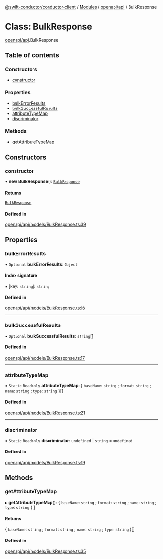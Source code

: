 [@swift-conductor/conductor-client](../README.md) / [Modules](../modules.md) / [openapi/api](../modules/openapi_api.md) / BulkResponse

# Class: BulkResponse

[openapi/api](../modules/openapi_api.md).BulkResponse

## Table of contents

### Constructors

- [constructor](openapi_api.BulkResponse.md#constructor)

### Properties

- [bulkErrorResults](openapi_api.BulkResponse.md#bulkerrorresults)
- [bulkSuccessfulResults](openapi_api.BulkResponse.md#bulksuccessfulresults)
- [attributeTypeMap](openapi_api.BulkResponse.md#attributetypemap)
- [discriminator](openapi_api.BulkResponse.md#discriminator)

### Methods

- [getAttributeTypeMap](openapi_api.BulkResponse.md#getattributetypemap)

## Constructors

### constructor

• **new BulkResponse**(): [`BulkResponse`](openapi_api.BulkResponse.md)

#### Returns

[`BulkResponse`](openapi_api.BulkResponse.md)

#### Defined in

[openapi/api/models/BulkResponse.ts:39](https://github.com/swift-conductor/conductor-client-typescript/blob/d61717b/openapi/api/models/BulkResponse.ts#L39)

## Properties

### bulkErrorResults

• `Optional` **bulkErrorResults**: `Object`

#### Index signature

▪ [key: `string`]: `string`

#### Defined in

[openapi/api/models/BulkResponse.ts:16](https://github.com/swift-conductor/conductor-client-typescript/blob/d61717b/openapi/api/models/BulkResponse.ts#L16)

___

### bulkSuccessfulResults

• `Optional` **bulkSuccessfulResults**: `string`[]

#### Defined in

[openapi/api/models/BulkResponse.ts:17](https://github.com/swift-conductor/conductor-client-typescript/blob/d61717b/openapi/api/models/BulkResponse.ts#L17)

___

### attributeTypeMap

▪ `Static` `Readonly` **attributeTypeMap**: \{ `baseName`: `string` ; `format`: `string` ; `name`: `string` ; `type`: `string`  }[]

#### Defined in

[openapi/api/models/BulkResponse.ts:21](https://github.com/swift-conductor/conductor-client-typescript/blob/d61717b/openapi/api/models/BulkResponse.ts#L21)

___

### discriminator

▪ `Static` `Readonly` **discriminator**: `undefined` \| `string` = `undefined`

#### Defined in

[openapi/api/models/BulkResponse.ts:19](https://github.com/swift-conductor/conductor-client-typescript/blob/d61717b/openapi/api/models/BulkResponse.ts#L19)

## Methods

### getAttributeTypeMap

▸ **getAttributeTypeMap**(): \{ `baseName`: `string` ; `format`: `string` ; `name`: `string` ; `type`: `string`  }[]

#### Returns

\{ `baseName`: `string` ; `format`: `string` ; `name`: `string` ; `type`: `string`  }[]

#### Defined in

[openapi/api/models/BulkResponse.ts:35](https://github.com/swift-conductor/conductor-client-typescript/blob/d61717b/openapi/api/models/BulkResponse.ts#L35)
